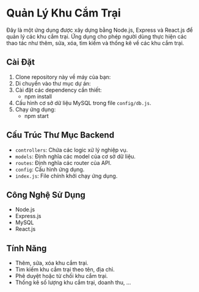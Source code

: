 # Quản Lý Khu Cắm Trại

Đây là một ứng dụng được xây dựng bằng Node.js, Express và React.js để quản lý các khu cắm trại. Ứng dụng cho phép người dùng thực hiện các thao tác như thêm, sửa, xóa, tìm kiếm và thống kê về các khu cắm trại.

## Cài Đặt

1. Clone repository này về máy của bạn:
2. Di chuyển vào thư mục dự án:
3. Cài đặt các dependency cần thiết:
   - npm install
5. Cấu hình cơ sở dữ liệu MySQL trong file `config/db.js`.
6. Chạy ứng dụng:
   - npm start

## Cấu Trúc Thư Mục Backend

- `controllers`: Chứa các logic xử lý nghiệp vụ.
- `models`: Định nghĩa các model của cơ sở dữ liệu.
- `routes`: Định nghĩa các router của API.
- `config`: Cấu hình ứng dụng.
- `index.js`: File chính khởi chạy ứng dụng.

## Công Nghệ Sử Dụng

- Node.js
- Express.js
- MySQL
- React.js

## Tính Năng

- Thêm, sửa, xóa khu cắm trại.
- Tìm kiếm khu cắm trại theo tên, địa chỉ.
- Phê duyệt hoặc từ chối khu cắm trại.
- Thống kê số lượng khu cắm trại, doanh thu, ...

